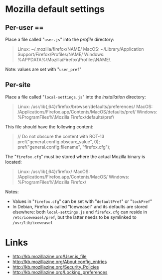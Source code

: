 # Mozilla default settings
## Per-user ==

Place a file called "`user.js`" into the *profile* directory:

>  Linux: ~/.mozilla/firefox/NAME/
>  MacOS: ~/Library/Application Support/Firefox/Profiles/NAME/
> Windows: %APPDATA%\Mozilla\Firefox\Profiles\NAME\

Note: values are set with "`user_pref`"

## Per-site

Place a file called "`local-settings.js`" into the *installation* directory:

>  Linux: /usr/lib{,64}/firefox/browser/defaults/preferences/
>  MacOS: /Applications/Firefox.app/Contents/MacOS/defaults/pref/
> Windows: %ProgramFiles%\Mozilla Firefox\defaults\pref\

This file should have the following content:

>  // Do not obscure the content with ROT-13
>  pref("general.config.obscure_value", 0);
>  pref("general.config.filename", "firefox.cfg");

The "`firefox.cfg`" must be stored where the actual Mozilla binary is located:

>  Linux: /usr/lib{,64}/firefox/
>  MacOS: /Applications/Firefox.app/Contents/MacOS/
> Windows: %ProgramFiles%\Mozilla Firefox\

Notes:
* Values in "`firefox.cfg`" can be set with "`defaultPref`" or "`lockPref`"
* In Debian, Firefox is called "Iceweasel" and its defaults are stored
  elsewhere: both `local-settings.js` and `firefox.cfg` can reside in 
  `/etc/iceweasel/pref`, but the latter needs to be symlinked to `/usr/lib/iceweasel`

# Links
- http://kb.mozillazine.org/User.js_file
- http://kb.mozillazine.org/About:config_entries
- http://kb.mozillazine.org/Security_Policies
- http://kb.mozillazine.org/Locking_preferences
